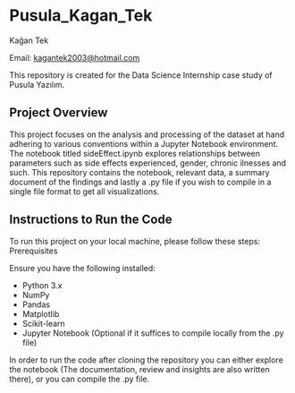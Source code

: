 # Pusula_Kagan_Tek
Kağan Tek

Email: kagantek2003@hotmail.com


This repository is created for the Data Science Internship case study of Pusula Yazılım.

## Project Overview

This project focuses on the analysis and processing of the dataset at hand adhering to various conventions within a Jupyter Notebook environment. The notebook titled sideEffect.ipynb explores relationships between parameters such as side effects experienced, gender, chronic ilnesses and such. This repository contains the notebook, relevant data, a summary document of the findings and lastly a .py file if you wish to compile in a single file format to get all visualizations.

## Instructions to Run the Code

To run this project on your local machine, please follow these steps:
Prerequisites

Ensure you have the following installed:
  - Python 3.x
  - NumPy
  - Pandas
  - Matplotlib
  - Scikit-learn
  - Jupyter Notebook (Optional if it suffices to compile locally from the .py file)

In order to run the code after cloning the repository you can either explore the notebook (The documentation, review and insights are also written there), or you can compile the .py file.
